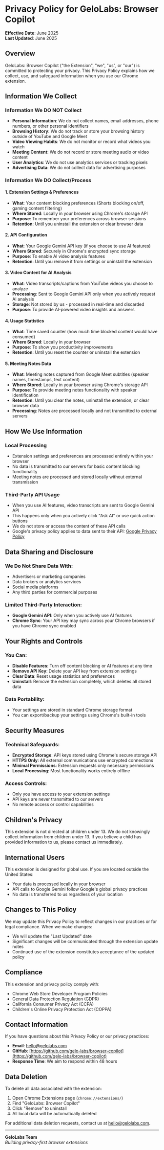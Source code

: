 # Privacy Policy for GeloLabs: Browser Copilot

**Effective Date**: June 2025  
**Last Updated**: June 2025

## Overview

GeloLabs: Browser Copilot ("the Extension", "we", "us", or "our") is committed to protecting your privacy. This Privacy Policy explains how we collect, use, and safeguard information when you use our Chrome extension.

## Information We Collect

### Information We DO NOT Collect
- **Personal Information**: We do not collect names, email addresses, phone numbers, or other personal identifiers
- **Browsing History**: We do not track or store your browsing history outside of YouTube and Google Meet
- **Video Viewing Habits**: We do not monitor or record what videos you watch
- **Meeting Content**: We do not record or store meeting audio or video content
- **User Analytics**: We do not use analytics services or tracking pixels
- **Advertising Data**: We do not collect data for advertising purposes

### Information We DO Collect/Process

#### 1. Extension Settings & Preferences
- **What**: Your content blocking preferences (Shorts blocking on/off, gaming content filtering)
- **Where Stored**: Locally in your browser using Chrome's storage API
- **Purpose**: To remember your preferences across browser sessions
- **Retention**: Until you uninstall the extension or clear browser data

#### 2. API Configuration
- **What**: Your Google Gemini API key (if you choose to use AI features)
- **Where Stored**: Securely in Chrome's encrypted sync storage
- **Purpose**: To enable AI video analysis features
- **Retention**: Until you remove it from settings or uninstall the extension

#### 3. Video Content for AI Analysis
- **What**: Video transcripts/captions from YouTube videos you choose to analyze
- **Processing**: Sent to Google Gemini API only when you actively request AI analysis
- **Storage**: Not stored by us - processed in real-time and discarded
- **Purpose**: To provide AI-powered video insights and answers

#### 4. Usage Statistics
- **What**: Time saved counter (how much time blocked content would have consumed)
- **Where Stored**: Locally in your browser
- **Purpose**: To show you productivity improvements
- **Retention**: Until you reset the counter or uninstall the extension

#### 5. Meeting Notes Data
- **What**: Meeting notes captured from Google Meet subtitles (speaker names, timestamps, text content)
- **Where Stored**: Locally in your browser using Chrome's storage API
- **Purpose**: To provide meeting notes functionality with speaker identification
- **Retention**: Until you clear the notes, uninstall the extension, or clear browser data
- **Processing**: Notes are processed locally and not transmitted to external servers

## How We Use Information

### Local Processing
- Extension settings and preferences are processed entirely within your browser
- No data is transmitted to our servers for basic content blocking functionality
- Meeting notes are processed and stored locally without external transmission

### Third-Party API Usage
- When you use AI features, video transcripts are sent to Google Gemini API
- This happens only when you actively click "Ask AI" or use quick action buttons
- We do not store or access the content of these API calls
- Google's privacy policy applies to data sent to their API: [Google Privacy Policy](https://policies.google.com/privacy)

## Data Sharing and Disclosure

### We Do Not Share Data With:
- Advertisers or marketing companies
- Data brokers or analytics services
- Social media platforms
- Any third parties for commercial purposes

### Limited Third-Party Interaction:
- **Google Gemini API**: Only when you actively use AI features
- **Chrome Sync**: Your API key may sync across your Chrome browsers if you have Chrome sync enabled

## Your Rights and Controls

### You Can:
- **Disable Features**: Turn off content blocking or AI features at any time
- **Remove API Key**: Delete your API key from extension settings
- **Clear Data**: Reset usage statistics and preferences
- **Uninstall**: Remove the extension completely, which deletes all stored data

### Data Portability:
- Your settings are stored in standard Chrome storage format
- You can export/backup your settings using Chrome's built-in tools

## Security Measures

### Technical Safeguards:
- **Encrypted Storage**: API keys stored using Chrome's secure storage API
- **HTTPS Only**: All external communications use encrypted connections
- **Minimal Permissions**: Extension requests only necessary permissions
- **Local Processing**: Most functionality works entirely offline

### Access Controls:
- Only you have access to your extension settings
- API keys are never transmitted to our servers
- No remote access or control capabilities

## Children's Privacy

This extension is not directed at children under 13. We do not knowingly collect information from children under 13. If you believe a child has provided information to us, please contact us immediately.

## International Users

This extension is designed for global use. If you are located outside the United States:
- Your data is processed locally in your browser
- API calls to Google Gemini follow Google's global privacy practices
- No data is transferred to us regardless of your location

## Changes to This Policy

We may update this Privacy Policy to reflect changes in our practices or for legal compliance. When we make changes:
- We will update the "Last Updated" date
- Significant changes will be communicated through the extension update notes
- Continued use of the extension constitutes acceptance of the updated policy

## Compliance

This extension and privacy policy comply with:
- Chrome Web Store Developer Program Policies
- General Data Protection Regulation (GDPR)
- California Consumer Privacy Act (CCPA)
- Children's Online Privacy Protection Act (COPPA)

## Contact Information

If you have questions about this Privacy Policy or our privacy practices:

- **Email**: hello@gelolabs.com
- **GitHub**: [https://github.com/gelo-labs/browser-copilot](https://github.com/gelo-labs/browser-copilot)
- **Response Time**: We aim to respond within 48 hours

## Data Deletion

To delete all data associated with the extension:
1. Open Chrome Extensions page (`chrome://extensions/`)
2. Find "GeloLabs: Browser Copilot"
3. Click "Remove" to uninstall
4. All local data will be automatically deleted

For additional data deletion requests, contact us at hello@gelolabs.com.

---

**GeloLabs Team**  
*Building privacy-first browser extensions* 
